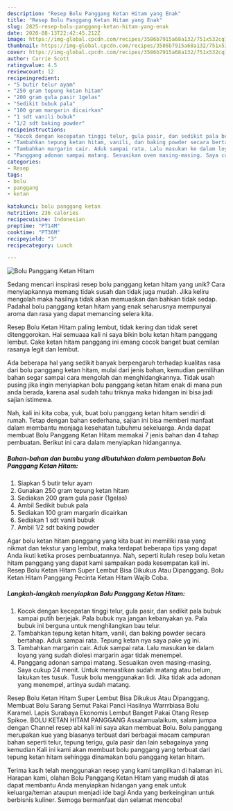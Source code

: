 ```yaml
---
description: "Resep Bolu Panggang Ketan Hitam yang Enak"
title: "Resep Bolu Panggang Ketan Hitam yang Enak"
slug: 2825-resep-bolu-panggang-ketan-hitam-yang-enak
date: 2020-08-13T22:42:45.212Z
image: https://img-global.cpcdn.com/recipes/3586b7915a68a132/751x532cq70/bolu-panggang-ketan-hitam-foto-resep-utama.jpg
thumbnail: https://img-global.cpcdn.com/recipes/3586b7915a68a132/751x532cq70/bolu-panggang-ketan-hitam-foto-resep-utama.jpg
cover: https://img-global.cpcdn.com/recipes/3586b7915a68a132/751x532cq70/bolu-panggang-ketan-hitam-foto-resep-utama.jpg
author: Carrie Scott
ratingvalue: 4.5
reviewcount: 12
recipeingredient:
- "5 butir telur ayam"
- "250 gram tepung ketan hitam"
- "200 gram gula pasir 1gelas"
- "Sedikit bubuk pala"
- "100 gram margarin dicairkan"
- "1 sdt vanili bubuk"
- "1/2 sdt baking powder"
recipeinstructions:
- "Kocok dengan kecepatan tinggi telur, gula pasir, dan sedikit pala bubuk sampai putih berjejak. Pala bubuk nya jangan kebanyakan ya. Pala bubuk ini berguna untuk menghilangkan bau telur."
- "Tambahkan tepung ketan hitam, vanili, dan baking powder secara bertahap. Aduk sampai rata. Tepung ketan nya saya pake yg ini."
- "Tambahkan margarin cair. Aduk sampai rata. Lalu masukan ke dalam loyang yang sudah diolesi margarin agar tidak menempel."
- "Panggang adonan sampai matang. Sesuaikan oven masing-masing. Saya cukup 24 menit. Untuk memastikan sudah matang atau belum, lakukan tes tusuk. Tusuk bolu menggunakan lidi. Jika tidak ada adonan yang menempel, artinya sudah matang."
categories:
- Resep
tags:
- bolu
- panggang
- ketan

katakunci: bolu panggang ketan 
nutrition: 236 calories
recipecuisine: Indonesian
preptime: "PT14M"
cooktime: "PT36M"
recipeyield: "3"
recipecategory: Lunch

---
```



![Bolu Panggang Ketan Hitam](https://img-global.cpcdn.com/recipes/3586b7915a68a132/751x532cq70/bolu-panggang-ketan-hitam-foto-resep-utama.jpg)

Sedang mencari inspirasi resep bolu panggang ketan hitam yang unik? Cara menyiapkannya memang tidak susah dan tidak juga mudah. Jika keliru mengolah maka hasilnya tidak akan memuaskan dan bahkan tidak sedap. Padahal bolu panggang ketan hitam yang enak seharusnya mempunyai aroma dan rasa yang dapat memancing selera kita.

Resep Bolu Ketan Hitam paling lembut, tidak kering dan tidak seret ditenggorokan. Hai semuaaa kali ni saya bikin bolu ketan hitam panggang lembut. Cake ketan hitam panggang ini emang cocok banget buat cemilan rasanya legit dan lembut.

Ada beberapa hal yang sedikit banyak berpengaruh terhadap kualitas rasa dari bolu panggang ketan hitam, mulai dari jenis bahan, kemudian pemilihan bahan segar sampai cara mengolah dan menghidangkannya. Tidak usah pusing jika ingin menyiapkan bolu panggang ketan hitam enak di mana pun anda berada, karena asal sudah tahu triknya maka hidangan ini bisa jadi sajian istimewa.


Nah, kali ini kita coba, yuk, buat bolu panggang ketan hitam sendiri di rumah. Tetap dengan bahan sederhana, sajian ini bisa memberi manfaat dalam membantu menjaga kesehatan tubuhmu sekeluarga. Anda dapat membuat Bolu Panggang Ketan Hitam memakai 7 jenis bahan dan 4 tahap pembuatan. Berikut ini cara dalam menyiapkan hidangannya.

<!--inarticleads1-->

##### Bahan-bahan dan bumbu yang dibutuhkan dalam pembuatan Bolu Panggang Ketan Hitam:

1. Siapkan 5 butir telur ayam
1. Gunakan 250 gram tepung ketan hitam
1. Sediakan 200 gram gula pasir (1gelas)
1. Ambil Sedikit bubuk pala
1. Sediakan 100 gram margarin dicairkan
1. Sediakan 1 sdt vanili bubuk
1. Ambil 1/2 sdt baking powder


Agar bolu ketan hitam panggang yang kita buat ini memiliki rasa yang nikmat dan tekstur yang lembut, maka terdapat beberapa tips yang dapat Anda ikuti ketika proses pembuatannya. Nah, seperti itulah resep bolu ketan hitam panggang yang dapat kami sampaikan pada kesempatan kali ini. Resep Bolu Ketan Hitam Super Lembut Bisa Dikukus Atau Dipanggang. Bolu Ketan Hitam Panggang Pecinta Ketan Hitam Wajib Coba. 

<!--inarticleads2-->

##### Langkah-langkah menyiapkan Bolu Panggang Ketan Hitam:

1. Kocok dengan kecepatan tinggi telur, gula pasir, dan sedikit pala bubuk sampai putih berjejak. Pala bubuk nya jangan kebanyakan ya. Pala bubuk ini berguna untuk menghilangkan bau telur.
1. Tambahkan tepung ketan hitam, vanili, dan baking powder secara bertahap. Aduk sampai rata. Tepung ketan nya saya pake yg ini.
1. Tambahkan margarin cair. Aduk sampai rata. Lalu masukan ke dalam loyang yang sudah diolesi margarin agar tidak menempel.
1. Panggang adonan sampai matang. Sesuaikan oven masing-masing. Saya cukup 24 menit. Untuk memastikan sudah matang atau belum, lakukan tes tusuk. Tusuk bolu menggunakan lidi. Jika tidak ada adonan yang menempel, artinya sudah matang.


Resep Bolu Ketan Hitam Super Lembut Bisa Dikukus Atau Dipanggang. Membuat Bolu Sarang Semut Pakai Panci Hasilnya Warrrbiasa Bolu Karamel. Lapis Surabaya Ekonomis Lembut Banget Pakai Otang Resep Spikoe. BOLU KETAN HITAM PANGGANG Assalamualaikum, salam jumpa dengan Channel resep abi kali ini saya akan membuat Bolu. Bolu panggang merupakan kue yang biasanya terbuat dari berbagai macam campuran bahan seperti telur, tepung terigu, gula pasir dan lain sebagainya yang kemudian Kali ini kami akan membuat bolu panggang yang terbuat dari tepung ketan hitam sehingga dinamakan bolu panggang ketan hitam. 

Terima kasih telah menggunakan resep yang kami tampilkan di halaman ini. Harapan kami, olahan Bolu Panggang Ketan Hitam yang mudah di atas dapat membantu Anda menyiapkan hidangan yang enak untuk keluarga/teman ataupun menjadi ide bagi Anda yang berkeinginan untuk berbisnis kuliner. Semoga bermanfaat dan selamat mencoba!
